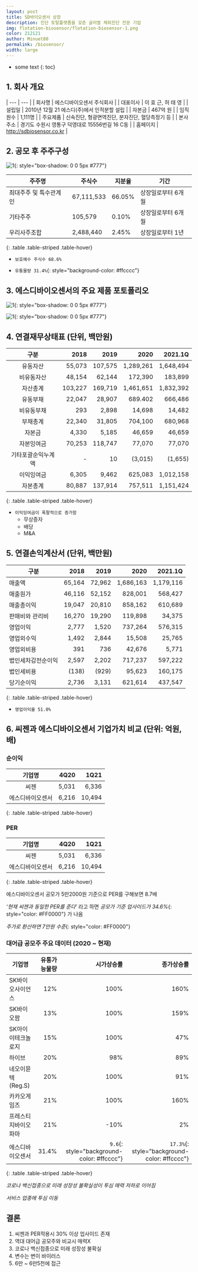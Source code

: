 ```yaml
---
layout: post
title: SD바이오센서 상장
description: 진단 토탈플랫폼을 갖춘 글러벌 체외진단 전문 기업
img: flotation-biosensor/flotation-biosensor-1.png
color: 212121
author: Minuet80
permalink: /biosensor/
width: large
---
```


* some text
{: toc}

## 1. 회사 개요

| --- | --- |
| 회사명 | 에스디바이오센서 주식회사 |
| 대표이사 | 이 효 근, 허 태 영 |
| 설립일 | 2010년 12월 21 에스디(주)에서 인적분할 설립 |
| 자본금 | 467억 원 |
| 임직원수 | 1,111명 |
| 주요제품 | 신속진단, 형광면역진단, 분자진단, 혈당측정기 등 |
| 본사주소 | 경기도 수원시 영통구 덕영대로 15556번길 16 C동 |
| 홈페이지 | http://sdbiosensor.co.kr |

## 2. 공모 후 주주구성

![1]({{site.baseurl}}/images/flotation-biosensor/flotation-biosensor-2.png){: style="box-shadow: 0 0 5px #777"}

| 주주명 | 주식수 | 지분율 | 기간 |
| --- | --- | --- | --- |
| 최대주주 및 특수관계인 | 67,111,533 | 66.05% | 상장일로부터 6개월 |
| 기타주주 | 105,579 | 0.10% | 상장일로부터 6개월 |
| 우리사주조합 | 2,488,440 | 2.45% | 상장일로부터 1년 |
{: .table .table-striped .table-hover}

- ``보호예수 주식수 68.6%``

- ``유통물량 31.4%``{: style="background-color: #ffcccc"}


## 3. 에스디바이오센서의 주요 제품 포토폴리오 

![1]({{site.baseurl}}/images/flotation-biosensor/flotation-biosensor-3.png){: style="box-shadow: 0 0 5px #777"}

![1]({{site.baseurl}}/images/flotation-biosensor/flotation-biosensor-4.png){: style="box-shadow: 0 0 5px #777"}

## 4. 연결재무상태표 (단위, 백만원)

| 구분 | 2018 | 2019 | 2020 | 2021.1Q |
| :---: | ---: | ---: | ---: | ---: |
| 유동자산 | 55,073 | 107,575 | 1,289,261 | 1,648,494 |
| 비유동자산 | 48,154 | 62,144 | 172,390 | 183,899 |
| 자산총계 | 103,227 | 169,719 | 1,461,651 | 1,832,392 |
| 유동부채 | 22,047 | 28,907 | 689.402 | 666,486 |
| 비유동부채| 293 | 2,898 | 14,698 | 14,482 |
| 부채총계 | 22,340 | 31,805 | 704,100 | 680,968 |
| 자본금 | 4,330 | 5,185 | 46,659 | 46,659 |
| 자본잉여금 | 70,253 | 118,747 | 77,070 | 77,070 |
| 기타포괄순익누계액 | - | 10 | (3,015) | (1,655) |
| 이익잉여금 | 6,305 | 9,462 | 625,083 | 1,012,158 |
| 자본총계 | 80,887 | 137,914 | 757,511 | 1,151,424 |
{: .table .table-striped .table-hover}

- ``이익잉여금이 폭팔적으로 증가함 ``
  - 무상증자
  - 배당
  - M&A

## 5. 연결손익계산서 (단위, 백만원)

| 구분 | 2018 | 2019 | 2020 | 2021.1Q |
| --- | ---: | ---: | ---: | ---: |
| 매출액 | 65,164 | 72,962 | 1,686,163 | 1,179,116 |
| 매출원가 | 46,116 | 52,152 | 828,001 | 568,427 |
| 매출총이익 | 19,047 | 20,810 | 858,162 | 610,689 |
| 판매비와 관리비 | 16,270 | 19,290 | 119,898 | 34,375 |
| 영업이익 | 2,777 | 1,520 | 737,264 | 576,315 |
| 영업외수익 | 1,492 | 2,844 | 15,508 | 25,765 |
| 영업외비용 | 391 | 736 | 42,676 | 5,771 |
| 법인세차감전순이익 | 2,597 | 2,202 | 717,237 | 597,222 |
| 법인세비용 | (138) | (929) | 95,623 | 160,175 |
| 당기순이익 | 2,736 | 3,131 | 621,614 | 437,547 |
{: .table .table-striped .table-hover}

- ``영업이익율 51.0%``

## 6. 씨젠과 에스디바이오센서 기업가치 비교 (단위: 억원, 배)

### 순이익

| 기업명 | 4Q20 | 1Q21 |
| :---: | ---: | ---: |
| 씨젠 | 5,031 | 6,336 |
| 에스디바이오센서 | 6,216 | 10,494 |
{: .table .table-striped .table-hover}

### PER

| 기업명 | 4Q20 | 1Q21 |
| :---: | ---: | ---: |
| 씨젠 | 5,031 | 6,336 |
| 에스디바이오센서 | 6,216 | 10,494 |
{: .table .table-striped .table-hover}

에스디바이오센서 공모가 5만2000원 기준으로 PER를 구해보면 8.7배

*‘현재 씨젠과 동일한 PER를 준다’* 라고 하면 *공모가 기준 업사이드가 34.6%*{: style="color: #FF0000"} 가 나옴

*주가로 환산하면 7만원 수준*{: style="color: #FF0000"}

### 대어급 공모주 주요 데이터 (2020 ~ 현재)

| 기업명 | 유통가능물량 | 시가상승률 | 종가상승률 |
| --- | ---: | ---: | ---: |
| SK바이오사이언스 | 12% | 100% | 160% |
| SK바이오팜 | 13% | 100% | 159% |
| SK아이이테크놀로지 | 15% | 100% | 47% |
| 하이브 | 20% | 98% | 89% |
| 네오이뮨텍(Reg.S) | 20% | 100% | 91% |
| 카카오게임즈 | 21% | 100% | 160% |
| 프레스티지바이오파마 | 21% | -10% | 2% |
| 에스디바이오센서 | 31.4% | ``9.6``{: style="background-color: #ffcccc"} | ``17.3%``{: style="background-color: #ffcccc"} |
{: .table .table-striped .table-hover}

*코로나 백신접종으로 미래 성장성 불확실성이 투심 매력 저하로 이어짐*

*서비스 업종에 투심 이동*

## 결론

1. 씨젠과 PER적용시 30% 이상 업사이드 존재
1. 역대 대어급 공모주와 비교시 매력X
1. 코로나 백신접종으로 미래 성장성 불확실
1. 변수는 변이 바이러스
1. 6만 ~ 6만5천에 접근